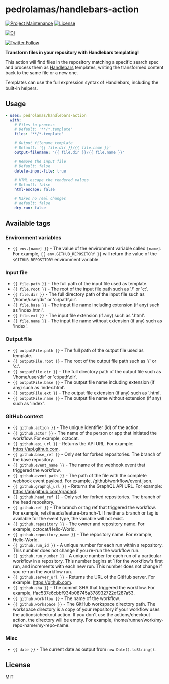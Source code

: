 # pedrolamas/handlebars-action

[![Project Maintenance](https://img.shields.io/maintenance/yes/2020.svg)](https://github.com/pedrolamas/handlebars-action 'GitHub Repository')
[![License](https://img.shields.io/github/license/pedrolamas/handlebars-action.svg)](https://github.com/pedrolamas/handlebars-action/blob/master/LICENSE 'License')

[![CI](https://github.com/pedrolamas/handlebars-action/workflows/CI/badge.svg)](https://github.com/pedrolamas/handlebars-action/actions 'Build Status')

[![Twitter Follow](https://img.shields.io/twitter/follow/pedrolamas?style=social)](https://twitter.com/pedrolamas '@pedrolamas')

**Transform files in your repository with Handlebars templating!**

This action will find files in the repository matching a specific search spec and process them as [Handlebars](https://handlebarsjs.com) templates, writing the transformed content back to the same file or a new one.

Templates can use the full expression syntax of Handlebars, including the built-in helpers.

## Usage

```yaml
- uses: pedrolamas/handlebars-action
  with:
    # Files to process
    # Default: '**/*.template'
    files: '**/*.template'

    # Output filename template
    # Default: '{{ file.dir }}/{{ file.name }}'
    output-filename: '{{ file.dir }}/{{ file.name }}'

    # Remove the input file
    # Default: false
    delete-input-file: true

    # HTML escape the rendered values
    # Default: false
    html-escape: false

    # Makes no real changes
    # default: false
    dry-run: false
```

## Available tags

### Environment variables

- `{{ env.[name] }}` - The value of the environment variable called `[name]`. For example, `{{ env.GITHUB_REPOSITORY }}` will return the value of the `$GITHUB_REPOSITORY` environment variable.

### Input file

- `{{ file.path }}` - The full path of the input file used as template.
- `{{ file.root }}` - The root of the input file path such as '/' or 'c:\'.
- `{{ file.dir }}` - The full directory path of the input file such as '/home/user/dir' or 'c:\path\dir'.
- `{{ file.base }}` - The input file name including extension (if any) such as 'index.html'.
- `{{ file.ext }}` - The input file extension (if any) such as '.html'.
- `{{ file.name }}` - The input file name without extension (if any) such as 'index'.

### Output file

- `{{ outputFile.path }}` - The full path of the output file used as template.
- `{{ outputFile.root }}` - The root of the output file path such as '/' or 'c:\'.
- `{{ outputFile.dir }}` - The full directory path of the output file such as '/home/user/dir' or 'c:\path\dir'.
- `{{ outputFile.base }}` - The output file name including extension (if any) such as 'index.html'.
- `{{ outputFile.ext }}` - The output file extension (if any) such as '.html'.
- `{{ outputFile.name }}` - The output file name without extension (if any) such as 'index'.

### GitHub context

- `{{ github.action }}` - The unique identifier (id) of the action.
- `{{ github.actor }}` - The name of the person or app that initiated the workflow. For example, octocat.
- `{{ github.api_url }}` - Returns the API URL. For example: https://api.github.com.
- `{{ github.base_ref }}` - Only set for forked repositories. The branch of the base repository.
- `{{ github.event_name }}` - The name of the webhook event that triggered the workflow.
- `{{ github.event_path }}` - The path of the file with the complete webhook event payload. For example, /github/workflow/event.json.
- `{{ github.graphql_url }}` - Returns the GraphQL API URL. For example: https://api.github.com/graphql.
- `{{ github.head_ref }}` - Only set for forked repositories. The branch of the head repository.
- `{{ github.ref }}` - The branch or tag ref that triggered the workflow. For example, refs/heads/feature-branch-1. If neither a branch or tag is available for the event type, the variable will not exist.
- `{{ github.repository }}` - The owner and repository name. For example, octocat/Hello-World.
- `{{ github.repository_name }}` - The repository name. For example, Hello-World.
- `{{ github.run_id }}` - A unique number for each run within a repository. This number does not change if you re-run the workflow run.
- `{{ github.run_number }}` - A unique number for each run of a particular workflow in a repository. This number begins at 1 for the workflow's first run, and increments with each new run. This number does not change if you re-run the workflow run.
- `{{ github.server_url }}` - Returns the URL of the GitHub server. For example: https://github.com.
- `{{ github.sha }}` - The commit SHA that triggered the workflow. For example, ffac537e6cbbf934b08745a378932722df287a53.
- `{{ github.workflow }}` - The name of the workflow.
- `{{ github.workspace }}` - The GitHub workspace directory path. The workspace directory is a copy of your repository if your workflow uses the actions/checkout action. If you don't use the actions/checkout action, the directory will be empty. For example, /home/runner/work/my-repo-name/my-repo-name.

### Misc

- `{{ date }}` - The current date as output from `new Date().toString()`.

## License

MIT
